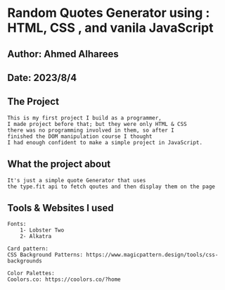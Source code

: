 # Random Quotes Generator using : HTML, CSS , and vanila JavaScript

## Author: Ahmed Alharees
## Date: 2023/8/4

## The Project
    This is my first project I build as a programmer, 
    I made project before that; but they were only HTML & CSS
    there was no programming involved in them, so after I 
    finished the DOM manipulation course I thought
    I had enough confident to make a simple project in JavaScript.

## What the project about
    It's just a simple quote Generator that uses
    the type.fit api to fetch qoutes and then display them on the page


## Tools & Websites I used
    Fonts: 
        1- Lobster Two 
        2- Alkatra

    Card pattern:
    CSS Background Patterns: https://www.magicpattern.design/tools/css-backgrounds

    Color Palettes:
    Coolors.co: https://coolors.co/?home

